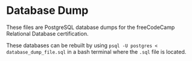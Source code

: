 # Database Dump

These files are PostgreSQL database dumps for the freeCodeCamp Relational Database certification.

These databases can be rebuilt by using ```psql -U postgres < database_dump_file.sql``` in a bash terminal where the ```.sql``` file is located.
